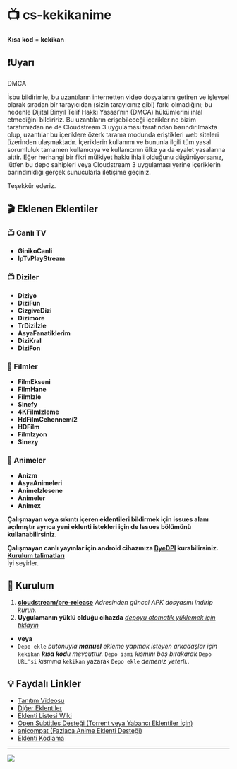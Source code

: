# 📺 cs-kekikanime

**Kısa kod** = **kekikan**

## ❗Uyarı

DMCA

İşbu bildirimle, bu uzantıların internetten video dosyalarını getiren ve işlevsel olarak sıradan bir tarayıcıdan (sizin tarayıcınız gibi) farkı olmadığını; bu nedenle Dijital Binyıl Telif Hakkı Yasası’nın (DMCA) hükümlerini ihlal etmediğini bildiririz. Bu uzantıların erişebileceği içerikler ne bizim tarafımızdan ne de Cloudstream 3 uygulaması tarafından barındırılmakta olup, uzantılar bu içeriklere özerk tarama modunda eriştikleri web siteleri üzerinden ulaşmaktadır. İçeriklerin kullanımı ve bununla ilgili tüm yasal sorumluluk tamamen kullanıcıya ve kullanıcının ülke ya da eyalet yasalarına aittir. Eğer herhangi bir fikri mülkiyet hakkı ihlali olduğunu düşünüyorsanız, lütfen bu depo sahipleri veya Cloudstream 3 uygulaması yerine içeriklerin barındırıldığı gerçek sunucularla iletişime geçiniz.

Teşekkür ederiz.


## 🎬 Eklenen Eklentiler

### 📺 Canlı TV
- **GinikoCanli**
- **IpTvPlayStream**

### 📺 Diziler
- **Diziyo**
- **DiziFun**
- **CizgiveDizi**
- **Dizimore**
- **TrDiziİzle**
- **AsyaFanatiklerim**
- **DiziKral**
- **DiziFon**

### 🍿 Filmler
- **FilmEkseni**
- **FilmHane**
- **FilmIzle**
- **Sinefy**
- **4KFilmIzleme**
- **HdFilmCehennemi2**
- **HDFilm**
- **FilmIzyon**
- **Sinezy**

### 🎥 Animeler
- **Anizm**
- **AsyaAnimeleri**
- **AnimeIzlesene**
- **Animeler**
- **Animex**

  
**Çalışmayan veya sıkıntı içeren eklentileri bildirmek için issues alanı açılmıştır ayrıca yeni eklenti istekleri için de Issues bölümünü kullanabilirsiniz.**


**Çalışmayan canlı yayınlar için android cihazınıza [ByeDPI](https://github.com/dovecoteescapee/ByeDPIAndroid/releases/download/v1.2.0/byedpi-1.2.0.apk) kurabilirsiniz. [Kurulum talimatları](https://www.technopat.net/sosyal/konu/android-vpn-olmadan-sinirsiz-erisim-byedpi.3564707/)**                                                                                                                                                                        
İyi seyirler.

## 💾 Kurulum

1. **[cloudstream/pre-release](https://github.com/recloudstream/cloudstream/releases/tag/pre-release)** _Adresinden güncel APK dosyasını indirip kurun._
2. **Uygulamanın yüklü olduğu cihazda** _[depoyu otomatik yüklemek için tıklayın](cloudstreamrepo://raw.githubusercontent.com/Kraptor123/cs-kekikanime/refs/heads/master/repo.json)_
  - **veya**
  - `Depo ekle` _butonuyla **manuel** ekleme yapmak isteyen arkadaşlar için_ `kekikan` _**kısa kod**u mevcuttur._ `Depo ismi` _kısmını boş bırakarak_ `Depo URL'si` _kısmına_ `kekikan` yazarak `Depo ekle` _demeniz yeterli.._

## 💡 Faydalı Linkler

- [Tanıtım Videosu](https://www.youtube.com/watch?v=CiYK7zrP00c)
- [Diğer Eklentiler](https://rentry.org/cs3-repos)
- [Eklenti Listesi Wiki](https://cloudstream.miraheze.org/wiki/List_of_extensions)
- [Open Subtitles Desteği (Torrent veya Yabancı Eklentiler İçin)](https://recloudstream.github.io/csdocs/integrations/opensubtitles/)
- [anicompat (Fazlaca Anime Eklenti Desteği)](https://youtu.be/0Gl48lL7e9Y)
- [Eklenti Kodlama](https://www.youtube.com/watch?v=gWECdddixyA)

---

<a href="https://github.com/Kraptor123/cs-kekikanime/graphs/contributors?selectedMetric=additions" target="_blank">
  <img src="https://contrib.rocks/image?repo=Kraptor123/cs-kekikanime" />
</a>
